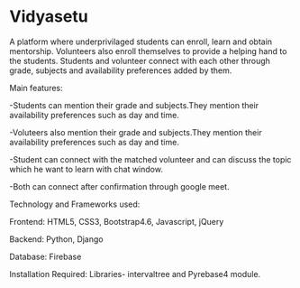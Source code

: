 # Vidyasetu

A platform where underprivilaged students can enroll, learn and obtain mentorship. Volunteers also enroll themselves to provide a helping hand to the students. 
Students and volunteer connect with each other through grade, subjects and availability preferences added by them.

Main features:

-Students can mention their grade and subjects.They mention their availability preferences such as day and time.

-Voluteers also mention their grade and subjects.They mention their availability preferences such as day and time.

-Student can connect with the matched volunteer and can discuss the topic which he want to learn with chat window.

-Both can connect after confirmation through google meet.

Technology and Frameworks used:

Frontend: HTML5, CSS3, Bootstrap4.6, Javascript, jQuery

Backend: Python, Django 

Database: Firebase

Installation Required:
Libraries- intervaltree and Pyrebase4 module.
